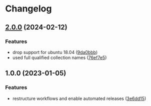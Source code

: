 # Changelog

## [2.0.0](https://github.com/rolehippie/groups/compare/v1.0.0...v2.0.0) (2024-02-12)


### Features

* drop support for ubuntu 18.04 ([9da0bbb](https://github.com/rolehippie/groups/commit/9da0bbb21e65802d81410c0347f12b4ba9026797))
* used full qualified collection names ([76ef7e5](https://github.com/rolehippie/groups/commit/76ef7e5b8c2dc265d39b7b817df1b713ee803777))

## 1.0.0 (2023-01-05)


### Features

* restructure workflows and enable automated releases ([3e6dd15](https://github.com/rolehippie/groups/commit/3e6dd1578f4dc1f543551fff2825df6fcc65a0b6))
